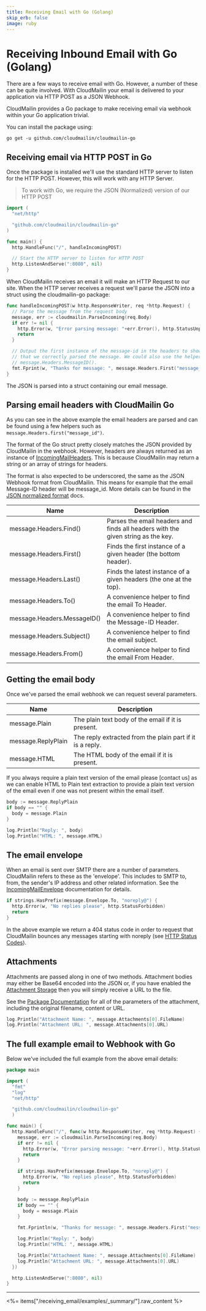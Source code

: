 ```yaml
---
title: Receiving Email with Go (Golang)
skip_erb: false
image: ruby
---
```


# Receiving Inbound Email with Go (Golang)

There are a few ways to receive email with Go. However, a number of these can be
quite involved. With CloudMailin your email is delivered to your application
via HTTP POST as a JSON Webhook.

CloudMailin provides a Go package to make receiving email via webhook within
your Go application trivial.


You can install the package using:

```console
go get -u github.com/cloudmailin/cloudmailin-go
```

## Receiving email via HTTP POST in Go

Once the package is installed we'll use the standard HTTP server to listen for
the HTTP POST. However, this will work with any HTTP Server.

> To work with Go, we require the JSON (Normalized) version of our HTTP POST

```go
import (
  "net/http"

  "github.com/cloudmailin/cloudmailin-go"
)

func main() {
  http.HandleFunc("/", handleIncomingPOST)

  // Start the HTTP server to listen for HTTP POST
  http.ListenAndServe(":8080", nil)
}
```

When CloudMailin receives an email it will make an HTTP Request to our site.
When the HTTP server receives a request we'll parse the JSON into a struct using
the cloudmailin-go package:

```go
func handleIncomingPOST(w http.ResponseWriter, req *http.Request) {
  // Parse the message from the request body
  message, err := cloudmailin.ParseIncoming(req.Body)
  if err != nil {
    http.Error(w, "Error parsing message: "+err.Error(), http.StatusUnprocessableEntity)
    return
  }

  // Output the first instance of the message-id in the headers to show
  // that we correctly parsed the message. We could also use the helper
  // message.Headers.MessageID().
  fmt.Fprint(w, "Thanks for message: ", message.Headers.First("message_id"))
}
```

The JSON is parsed into a struct containing our email message.

## Parsing email headers with CloudMailin Go

As you can see in the above example the email headers are parsed and can be
found using a few helpers such as `message.Headers.first("message_id")`.

The format of the Go struct pretty closely matches the JSON provided by
CloudMailin in the webhook. However, headers are always returned as an instance
of [IncomingMailHeaders]. This is because CloudMailin may return a string or
an array of strings for headers.

The format is also expected to be underscored, the same as the JSON Webhook format
from CloudMailin. This means for example that the email Message-ID header will
be message_id. More details can be found in the [JSON normalized format] docs.

| Name                        | Description |
|-----------------------------|-------------|
| message.Headers.Find()      | Parses the email headers and finds all headers with the given string as the key.
| message.Headers.First()     | Finds the first instance of a given header (the bottom header).
| message.Headers.Last()      | Finds the latest instance of a given headers (the one at the top).
| message.Headers.To()        | A convenience helper to find the email To Header.
| message.Headers.MessageID() | A convenience helper to find the Message-ID Header.
| message.Headers.Subject()   | A convenience helper to find the email subject.
| message.Headers.From()       | A convenience helper to find the email From Header.

## Getting the email body

Once we've parsed the email webhook we can request several parameters.

| Name               | Description |
|--------------------|-------------|
| message.Plain      | The plain text body of the email if it is present.
| message.ReplyPlain | The reply extracted from the plain part if it is a reply.
| message.HTML       | The HTML body of the email if it is present.

If you always require a plain text version of the email please [contact us] as
we can enable HTML to Plain text extraction to provide a plain text version of
the email even if one was not present within the email itself.

```go
body := message.ReplyPlain
if body == "" {
  body = message.Plain
}

log.Println("Reply: ", body)
log.Println("HTML: ", message.HTML)
```

## The email envelope

When an email is sent over SMTP there are a number of parameters. CloudMailin
refers to these as the 'envelope'. This includes to SMTP to, from, the sender's
IP address and other related information. See the [IncomingMailEnvelope]
documentation for details.

```go
if strings.HasPrefix(message.Envelope.To, "noreply@") {
  http.Error(w, "No replies please", http.StatusForbidden)
  return
}
```

In the above example we return a 404 status code in order to request that
CloudMailin bounces any messages starting with noreply (see
[HTTP Status Codes]).

## Attachments

Attachments are passed along in one of two methods. Attachment bodies may either
be Base64 encoded into the JSON or, if you have enabled the [Attachment Storage]
then you will simply receive a URL to the file.

See the [Package Documentation] for all of the parameters of the attachment,
including the original filename, content or URL.

```go
log.Println("Attachment Name: ", message.Attachments[0].FileName)
log.Println("Attachment URL: ", message.Attachments[0].URL)
```

## The full example email to Webhook with Go

Below we've included the full example from the above email details:

```go
package main

import (
  "fmt"
  "log"
  "net/http"

  "github.com/cloudmailin/cloudmailin-go"
  )

func main() {
  http.HandleFunc("/", func(w http.ResponseWriter, req *http.Request) {
    message, err := cloudmailin.ParseIncoming(req.Body)
    if err != nil {
      http.Error(w, "Error parsing message: "+err.Error(), http.StatusUnprocessableEntity)
      return
    }

    if strings.HasPrefix(message.Envelope.To, "noreply@") {
      http.Error(w, "No replies please", http.StatusForbidden)
      return
    }

    body := message.ReplyPlain
    if body == "" {
      body = message.Plain
    }

    fmt.Fprintln(w, "Thanks for message: ", message.Headers.First("message_id"))

    log.Println("Reply: ", body)
    log.Println("HTML: ", message.HTML)

    log.Println("Attachment Name: ", message.Attachments[0].FileName)
    log.Println("Attachment URL: ", message.Attachments[0].URL)
  })

  http.ListenAndServe(":8080", nil)
}
```

---

<%= items["/receiving_email/examples/_summary/"].raw_content %>

[IncomingMailEnvelope]: https://pkg.go.dev/github.com/cloudmailin/cloudmailin-go#IncomingMailEnvelope
[Package Documentation]: https://pkg.go.dev/github.com/cloudmailin/cloudmailin-go
[IncomingMailHeaders]: https://pkg.go.dev/github.com/cloudmailin/cloudmailin-go#IncomingMailHeaders
[JSON normalized format]: <%= url_to_item('json_normalized') %>
[Attachment Storage]: <%= url_to_item('store-email-attachments-in-s3-azure-google-storage') %>
[HTTP Status Codes]: <%= url_to_item('http_status_codes') %>
